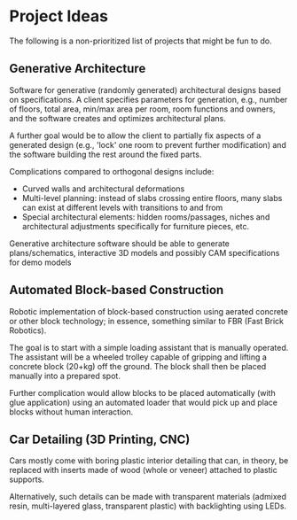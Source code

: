 # Project Ideas

The following is a non-prioritized list of projects that might be fun to do.

## Generative Architecture

Software for generative (randomly generated) architectural designs based on specifications. A client specifies parameters for generation, e.g., number of floors, total area, min/max area per room, room functions and owners, and the software creates and optimizes architectural plans.

A further goal would be to allow the client to partially fix aspects of a generated design (e.g., 'lock' one room to prevent further modification) and the software building the rest around the fixed parts.

Complications compared to orthogonal designs include:

* Curved walls and architectural deformations
* Multi-level planning: instead of slabs crossing entire floors, many slabs can exist at different levels with transitions to and from
* Special architectural elements: hidden rooms/passages, niches and architectural adjustments specifically for furniture pieces, etc.

Generative architecture software should be able to generate plans/schematics, interactive 3D models and possibly CAM specifications for demo models

## Automated Block-based Construction

Robotic implementation of block-based construction using aerated concrete or other block technology; in essence, something similar to FBR (Fast Brick Robotics).

The goal is to start with a simple loading assistant that is manually operated. The assistant will be a wheeled trolley capable of gripping and lifting a concrete block (20+kg) off the ground. The block shall then be placed manually into a prepared spot.

Further complication would allow blocks to be placed automatically (with glue application) using an automated loader that would pick up and place blocks without human interaction.

## Car Detailing (3D Printing, CNC)

Cars mostly come with boring plastic interior detailing that can, in theory, be replaced with inserts made of wood (whole or veneer) attached to plastic supports.

Alternatively, such details can be made with transparent materials (admixed resin, multi-layered glass, transparent plastic) with backlighting using LEDs.
